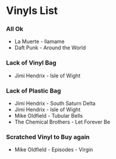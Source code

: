 # Vinyls List

### All Ok
* La Muerte - llamame
* Daft Punk - Around the World


### Lack of Vinyl Bag
* Jimi Hendrix - Isle of Wight


### Lack of Plastic Bag
* Jimi Hendrix - South Saturn Delta
* Jimi Hendrix - Isle of Wight
* Mike Oldfield - Tubular Bells
* The Chemical Brothers - Let Forever Be


### Scratched Vinyl to Buy again
* Mike Oldfield - Episodes - Virgin
